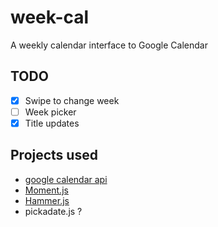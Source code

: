 # week-cal
A weekly calendar interface to Google Calendar

## TODO
- [X] Swipe to change week
- [ ] Week picker
- [X] Title updates

## Projects used
* [google calendar api](https://developers.google.com/google-apps/calendar)
* [Moment.js](http://momentjs.com/)
* [Hammer.js](http://hammerjs.github.io/)
* pickadate.js ?

